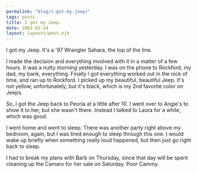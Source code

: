 ```yaml
---
permalink: "blog/i-got-my-jeep/"
tags: posts
title: I got my Jeep.
date: 2001-01-24
layout: layouts/post.njk
---
```


I got my Jeep. It's a '97 Wrangler Sahara, the top of the line. 

I made the decision and everything involved with it in a matter of a few hours. It was a nutty morning yesterday. I was on the phone to Rockford, my dad, my bank, everything. Finally I got everything worked out in the nick of time, and ran up to Rockford. I picked up my beautiful, beautiful Jeep. It's not yellow, unfortunately, but it's black, which is my 2nd favorite color on Jeeps. 

So, I got the Jeep back to Peoria at a little after 10. I went over to Angie's to show it to her, but she wasn't there. Instead I talked to Laura for a while, which was good. 

I went home and went to sleep. There was another party right above my bedroom, again, but I was tired enough to sleep through this one. I would wake up briefly when something really loud happened, but then just go right back to sleep. 

I had to break my plans with Barb on Thursday, since that day will be spent cleaning up the Camaro for her sale on Saturday. Poor Cammy.